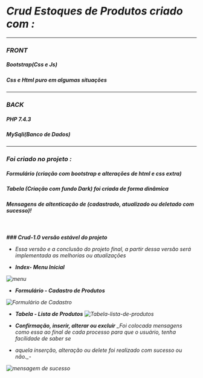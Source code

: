 <h1><i>Crud Estoques de Produtos criado com :<i></h1>
<hr>
<h3>FRONT</h3>
<h5>Bootstrap(Css e Js)</h5>
<h5>Css e Html puro em algumas situações</h5>
<hr>
<h3>BACK</h3>
<h5>PHP 7.4.3</h5>
<h5>MySqli(Banco de Dados)</h5>
<hr> 
<h3>Foi criado no projeto :</h3>
<h5>Formulário (criação com bootstrap e alterações de html e css extra)</h5>
<h5>Tabela (Criação com fundo Dark) foi criada de forma dinâmica</h5>
<h5>Mensagens de altenticação de (cadastrado, atualizado ou deletado com sucesso)!</h5>
<br>

**### Crud-1.0 versão estável do projeto**

- Essa versão e a conclusão do projeto final, a partir dessa versão será implementada as melhorias ou atualizações


- ***Index- Menu Inicial***

![menu](https://user-images.githubusercontent.com/55600929/104844367-9dcddc00-58ae-11eb-8be3-514717af9e38.png)

- ***Formulário - Cadastro de Produtos***

![Formulário de Cadastro](https://user-images.githubusercontent.com/55600929/104844485-3f552d80-58af-11eb-8f41-f39affd9bd01.png)

- ***Tabela - Lista de Produtos***
![Tabela-lista-de-produtos](https://user-images.githubusercontent.com/55600929/104844580-ca362800-58af-11eb-8969-1f64715510e4.png)

- ***Confirmação, inserir, alterar ou excluir***
 _Foi colocada mensagens como essa ao final de cada processo para que o usuário, tenha facilidade de saber se
- aquela inserção, alteração ou delete foi realizado com sucesso ou não._-

![mensagem de sucesso](https://user-images.githubusercontent.com/55600929/104844758-c9ea5c80-58b0-11eb-816d-8b1c8d9ed68d.png)




